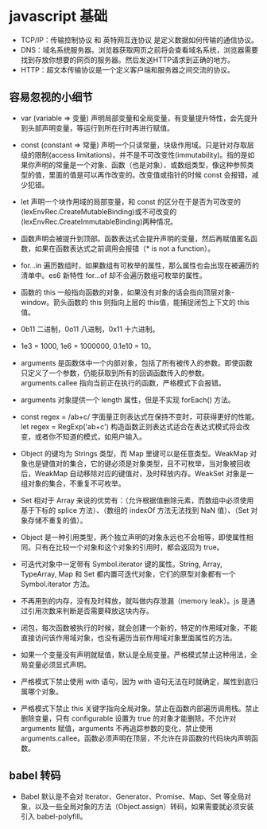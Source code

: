 # javascript 基础

- TCP/IP：传输控制协议 和 英特网互连协议 是定义数据如何传输的通信协议。
- DNS：域名系统服务器。浏览器获取网页之前将会查看域名系统，浏览器需要找到存放你想要的网页的服务器。然后发送HTTP请求到正确的地方。
- HTTP：超文本传输协议是一个定义客户端和服务器之间交流的协议。

## 容易忽视的小细节

- var (variable => 变量) 声明局部变量和全局变量，有变量提升特性，会先提升到头部声明变量，等运行到所在行时再进行赋值。
- const (constant => 常量) 声明一个只读常量，块级作用域。只是针对存取层级的限制(access limitations)，并不是不可改变性(immutability)。指的是如果你声明的常量是一个对象、函数（也是对象）、或数组类型，像这种参照类型的值，里面的值是可以再作改变的。改变值或指针的时候 const 会报错，减少犯错。
- let 声明一个块作用域的局部变量，和 const 的区分在于是否为可改变的(lexEnvRec.CreateMutableBinding)或不可改变的(lexEnvRec.CreateImmutableBinding)两种情况。
- 函数声明会被提升到顶部。函数表达式会提升声明的变量，然后再赋值匿名函数，如果在函数表达式之前调用会报错（* is not a function）。

- for...in 遍历数组时，如果数组有可枚举的属性，那么属性也会出现在被遍历的清单中。es6 新特性 for...of 却不会遍历数组可枚举的属性。
- 函数的 this 一般指向函数的对象，如果没有对象的话会指向顶层对象-window。箭头函数的 this 则指向上层的 this值，能捕捉闭包上下文的 this值。

- 0b11 二进制，0o11 八进制，0x11 十六进制。
- 1e3 = 1000, 1e6 = 1000000, 0.1e10 = 10。

- arguments 是函数体中一个内部对象，包括了所有被传入的参数。即使函数只定义了一个参数，仍能获取到所有的回调函数传入的参数。arguments.callee 指向当前正在执行的函数，严格模式下会报错。

- arguments 对象提供一个 length 属性，但是不实现 forEach() 方法。

- const regex = /ab+c/ 字面量正则表达式在保持不变时，可获得更好的性能。let regex = RegExp('ab+c') 构造函数正则表达式适合在表达式模式将会改变，或者你不知道的模式，如用户输入。

- Object 的键均为 Strings 类型，而 Map 里键可以是任意类型。WeakMap 对象也是键值对的集合，它的键必须是对象类型，且不可枚举，当对象被回收后，WeakMap 自动移除对应的键值对，及时释放内存。WeakSet 对象是一组对象的集合，不重复不可枚举。

- Set 相对于 Array 来说的优势有：（允许根据值删除元素，而数组中必须使用基于下标的 splice 方法）、（数组的 indexOf 方法无法找到 NaN 值）、（Set 对象存储不重复的值）。

- Object 是一种引用类型，两个独立声明的对象永远也不会相等，即使属性相同。只有在比较一个对象和这个对象的引用时，都会返回为 true。

- 可迭代对象中一定带有 Symbol.iterator 键的属性。String, Array, TypeArray, Map 和 Set 都内置可迭代对象，它们的原型对象都有一个 Symbol.iterator 方法。

- 不再用到的内存，没有及时释放，就叫做内存泄漏（memory leak）。js 是通过引用次数来判断是否需要释放这块内存。

- 闭包，每次函数被执行的时候，就会创建一个新的，特定的作用域对象，不能直接访问该作用域对象，也没有遍历当前作用域对象里面属性的方法。

- 如果一个变量没有声明就赋值，默认是全局变量。严格模式禁止这种用法，全局变量必须显式声明。

- 严格模式下禁止使用 with 语句，因为 with 语句无法在时就确定，属性到底归属哪个对象。

- 严格模式下禁止 this 关键字指向全局对象。禁止在函数内部遍历调用栈。禁止删除变量，只有 configurable 设置为 true 的对象才能删除。不允许对 arguments 赋值，arguments 不再追踪参数的变化，禁止使用 arguments.callee。函数必须声明在顶层，不允许在非函数的代码块内声明函数。

## babel 转码

- Babel 默认是不会对 Iterator、Generator、Promise、Map、Set 等全局对象，以及一些全局对象的方法（Object.assign）转码，如果需要就必须安装引入 babel-polyfill。
